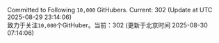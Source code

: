 Committed to Following `10,000` GitHubers. Current: <!-- FOLLOWING_COUNT -->302<!-- FOLLOWING_COUNT --> (Update at UTC <!-- LAST_UPDATED -->2025-08-29 23:14:06<!-- LAST_UPDATED -->)<br>
致力于关注`10,000`个GitHuber。当前：<!-- FOLLOWING_COUNT -->302<!-- FOLLOWING_COUNT --> (更新于北京时间 <!-- LAST_UPDATED_CST -->2025-08-30 07:14:06<!-- LAST_UPDATED_CST -->)
